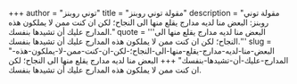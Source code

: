 +++
author = "توني روبنز"
title = "مقولة توني روبنز"
description = "مقولة توني روبنز: البعض منا لديه مدارج يقلع منها الى النجاح؛ لكن ان كنت ممن لا يملكون هذه المدارج عليك أن تشيدها بنفسك."
quote = '''البعض منا لديه مدارج يقلع منها الى النجاح؛ لكن ان كنت ممن لا يملكون هذه المدارج عليك أن تشيدها بنفسك.''' 
slug = "البعض-منا-لديه-مدارج-يقلع-منها-الى-النجاح؛-لكن-ان-كنت-ممن-لا-يملكون-هذه-المدارج-عليك-أن-تشيدها-بنفسك"
+++
البعض منا لديه مدارج يقلع منها الى النجاح؛ لكن ان كنت ممن لا يملكون هذه المدارج عليك أن تشيدها بنفسك.

